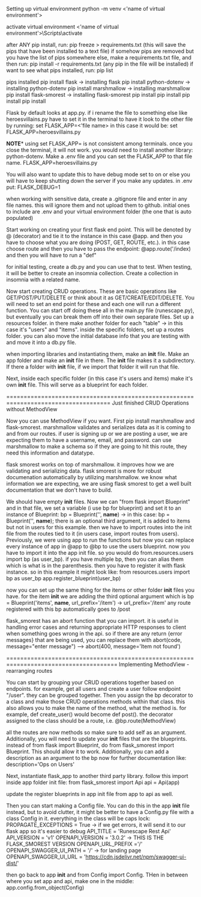 Setting up virtual environment
python -m venv <'name of virtual environment'>

activate virtual environment
<'name of virtual environment'>\Scripts\activate


after ANY pip install, run: pip freeze > requirements.txt (this will save the pips that have been installed to a text file)
if somehow pips are removed but you have the list of pips somewhere else, make a requirements.txt file, and then run: pip install -r requirements.txt (any pip in the file will be installed)
if want to see what pips installed, run: pip list

pips installed
pip install flask     -> installing flask
pip install python-dotenv     -> installing python-dotenv
pip install marshmallow      -> installing marshmallow
pip install flask-smorest      -> installing flask-smorest
pip install 
pip install 
pip install 
pip install 

Flask by default looks at app.py. if i rename the file to something else like heroesvillains.py
have to set it in the terminal to have it look to the other file by running: set FLASK_APP=<'file name>
in this case it would be: set FLASK_APP=heroesvillains.py


****NOTE*****
using set FLASK_APP= is not consistent among terminals. once you close the terminal, it will not work. you would need to
install another library: python-dotenv. Make a .env file and you can set the FLASK_APP to that file name.
FLASK_APP=heroesvillains.py

You will also want to update this to have debug mode set to on or else you will have to keep shutting down the server if 
you make any updates. in .env put: FLASK_DEBUG=1



when working with sensitive data, create a .gitignore file and enter in any file names. this will ignore them and not
upload them to github.
initial ones to include are .env and your virtual environment folder (the one that is auto populated)


Start working on creating your first flask end point. This will be denoted by @ (decorator) and tie it to the instance
in this case @app. and then you have to choose what you are doing (POST, GET, ROUTE, etc.). in this case choose route
and then you have to pass the endpoint: @app.route('/index) and then you will have to run a "def"

for initial testing, create a db.py and you can use that to test. When testing, it will be better to create an insomnia collection. Create a collection in insomnia with a related name.

Now start creating CRUD operations. These are basic operations like GET/POST/PUT/DELETE or think about it as
GET/CREATE/EDIT/DELETE. You will need to set an end point for these and each one will run a different function. You can start
off doing these all in the main.py file (runescape.py), but eventually you can break them off into their own separate files.
Set up a resources folder. in there make another folder for each "table" -> in this case it's "users" and "items".
inside the specific folders, set up a routes folder. you can also move the initial database info that you are testing with and move it into a db.py file.

when importing libraries and instantiating them, make an __init__ file. Make an app folder and make an __init__ file in there. The __init__ file makes it a subdirectory. If there a folder with __init__ file, if we import that folder it will run that file.

Next, inside each specific folder (in this case it's users and items) make it's own __init__ file. This will serve as a blueprint for each folder.

====================================================================================
Just finished CRUD Operations without MethodView

Now you can use MethodView if you want.
First pip install marshmallow and flask-smorest. marshmallow validates and serializes data as it is coming to and from our routes. if user is signing up or we are posting a user, we are expecting them to have a username, email, and password. can use marshmallow to make a schema so if they are going to hit this route, they need this information and datatype.

flask smorest works on top of marshmallow. it improves how we are validating and serializing data. flask smorest is more for robust documenation automatically by utilizing marshmallow. we know what information we are expecting, we are using flask smorest to get a well built documentation that we don't have to build.

We should have empty __init__ files. Now we can "from flask import Blueprint" and in that file, we set a variable (i use bp for blueprint) and set it to an instance of Blueprint: bp = Blueprint('<blueprint name>', __name__) -> in this case:
bp = Blueprint('<users>', __name__); there is an optional third argument, it is added to items but not in users for this example. then we have to import routes into the init file from the routes tied to it (in users case, import routes from users). Previously, we were using app to run the functions but now you can replace every instance of app in @app to @bp to use the users blueprint. now you have to import it into the app init file. so you would do from.resources.users import bp (as user_bp). if you have multiple bp, then you can alias them which is what is in the parenthesis. then you have to register it with flask instance. so in this example it might look like:
from resources.users import bp as user_bp
app.register_blueprint(user_bp)

now you can set up the same thing for the items or other folder __init__ files you have. for the item __init__ we are adding the third optional argument which is bp = Blueprint('items', __name__, url_prefix='/item') -> url_prefix='/item'
any route registered with this bp automatically goes to /post

flask_smorest has an abort function that you can import. it is useful in handling error cases and returning appropriate HTTP responses to client when something goes wrong in the api. so if there are any return {error messages} that are being used, you can replace them with abort(code, message="enter message") --> abort(400, message='Item not found')

======================================================================================
Implementing MethodView - rearranging routes

You can start by grouping your CRUD operations together based on endpoints. for example, get all users and create a user follow endpoint "/user". they can be grouped together. Then you assign the bp decorator to a class and make those CRUD operations methods within that class. this also allows you to make the name of the method, what the method is. for example, def create_user() would become def post(). the decorator assigned to the class should be a route, i.e. @bp.route(MethodView)

all the routes are now methods so make sure to add self as an argument. Additionally, you will need to update your __init__ files that are the blueprints. instead of from flask import Blueprint, do from flask_smorest import Blueprint. This should allow it to work. Additionally, you can add a description as an argument to the bp now for further documentation like:
description='Ops on Users'

Next, instantiate flask_app to another third party library. follow this import inside app folder init file:
from flask_smorest import Api
api = Api(app)

update the register blueprints in app init file from app to api as well.

Then you can start making a Config file. You can do this in the app __init__ file instead, but to avoid clutter, it might be better to have a Config.py file with a class Config in it.
everything in the class will be caps lock:
    PROPAGATE_EXCEPTIONS = True -> if we get errors, it will send it to our flask app so it's easier to debug
    API_TITLE = 'Runescape Rest Api'
    API_VERSION = 'v1'
    OPENAPI_VERSION = '3.0.2'  -> THIS IS THE FLASK_SMOREST VERSION
    OPENAPI_URL_PREFIX ='/'
    OPENAPI_SWAGGER_UI_PATH = '/' -> for landing page
    OPENAPI_SWAGGER_UI_URL = 'https://cdn.jsdelivr.net/npm/swagger-ui-dist/'

then go back to app __init__ and from Config import Config. THen in between where you set app and api, make one in the middle: app.config.from_object(Config)